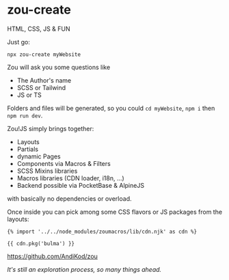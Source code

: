 # zou-create

HTML, CSS, JS & FUN

Just go:

```
npx zou-create myWebsite
```

Zou will ask you some questions like
- The Author's name
- SCSS or Tailwind
- JS or TS

Folders and files will be generated, so you could `cd myWebsite`, `npm i` then `npm run dev`.

Zou!JS simply brings together:

- Layouts
- Partials
- dynamic Pages
- Components via Macros & Filters
- SCSS Mixins libraries
- Macros libraries (CDN loader, i18n, ...)
- Backend possible via PocketBase & AlpineJS

with basically no dependencies or overload.


Once inside you can pick among some CSS flavors or JS packages from the layouts:

```
{% import '../../node_modules/zoumacros/lib/cdn.njk' as cdn %}
    
{{ cdn.pkg('bulma') }}
```

https://github.com/AndiKod/zou




*It's still an exploration process, so many things ahead.*